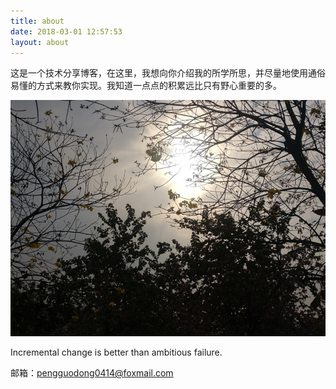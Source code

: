 ```yaml
---
title: about
date: 2018-03-01 12:57:53
layout: about
---
```


这是一个技术分享博客，在这里，我想向你介绍我的所学所思，并尽量地使用通俗易懂的方式来教你实现。我知道一点点的积累远比只有野心重要的多。

![1](index\1.jpg)



Incremental change is better than ambitious failure.



邮箱：pengguodong0414@foxmail.com

